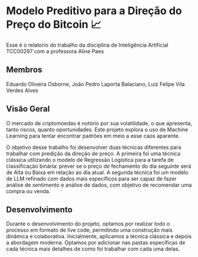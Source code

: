 # Modelo Preditivo para a Direção do Preço do Bitcoin 📈
Esse é o relatorio do trabalho da disciplina de Inteligência Artificial TCC00297 com a professora Aline Paes

## Membros
Eduardo Oliveira Osborne, João Pedro Laporta Balaciano, Luiz Felipe Vila Verdes Alves

## Visão Geral
O mercado de criptomoedas é notório por sua volatilidade, o que apresenta, tanto riscos, quanto oportunidades. Este projeto explora o uso de Machine Learning para tentar encontrar padrões em meio a esse caos aparente.

O objetivo desse trabalho foi desenvolver duas técnicas diferentes para trabalhar com predição da direção de preço. A primeira foi uma técnica clássica utilizando o modelo de Regressão Logística para a tarefa de classificação binária: prever se o preço de fechamento do dia seguinte será de Alta ou Baixa em relação ao dia atual. A segunda técnica foi um modelo de LLM refinado com dados mais específicos para ser capaz de fazer análise de sentimento e análise de dados, com objetivo de recomendar uma compra ou venda.

## Desenvolvimento
Durante o desenvolvimento do projeto, optamos por realizar todo o processo em formato de live code, permitindo uma construção mais dinâmica e colaborativa.
Inicialmente, aplicamos a técnica clássica e depois a abordagem moderna. Optamos por adicionar nas pastas específicas de cada técnica mais detalhes de como foi trabalhar com cada uma delas. 
